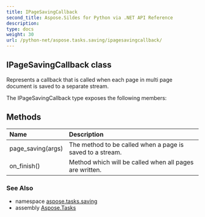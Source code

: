 ```yaml
---
title: IPageSavingCallback
second_title: Aspose.Sildes for Python via .NET API Reference
description: 
type: docs
weight: 30
url: /python-net/aspose.tasks.saving/ipagesavingcallback/
---
```


## IPageSavingCallback class

Represents a callback that is called when each page in multi page document is saved to a separate stream.

The IPageSavingCallback type exposes the following members:
## Methods
| Name | Description |
| :- | :- |
|page_saving(args)|The method to be called when a page is saved to a stream.|
|on_finish()|Method which will be called when all pages are written.|

### See Also

* namespace [aspose.tasks.saving](/tasks/python-net/aspose.tasks.saving/)
* assembly [Aspose.Tasks](/tasks/python-net/)

